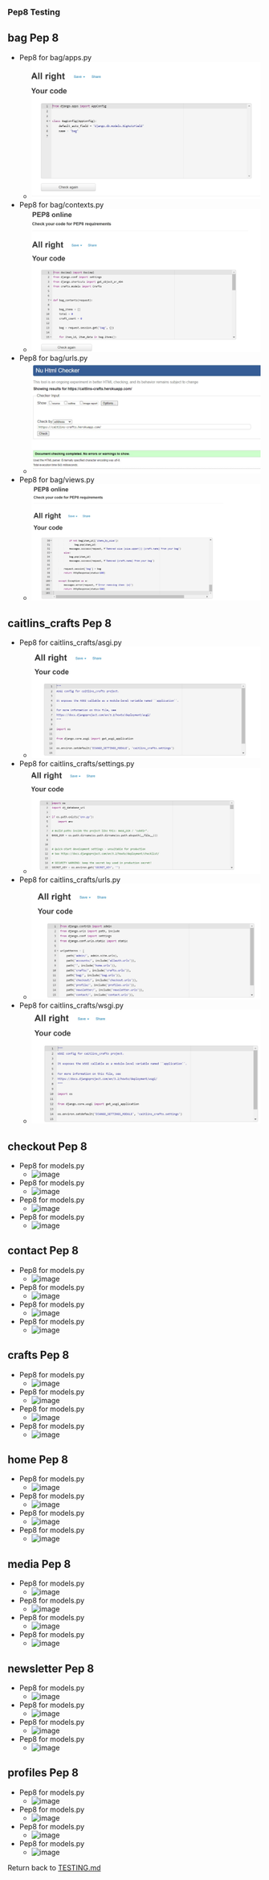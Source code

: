 
### Pep8 Testing

## bag Pep 8
-  Pep8 for bag/apps.py
     - ![image](testing/bag_apps.py.jpg)
-  Pep8 for bag/contexts.py
     - ![image](testing/bag_contexts.py.jpg)
-  Pep8 for bag/urls.py
     - ![image](testing/bag_urls.py.jpg)
-  Pep8 for bag/views.py
     - ![image](testing/bag_views.py.jpg)

## caitlins_crafts Pep 8
-  Pep8 for caitlins_crafts/asgi.py
     - ![image](testing/caitlins_crafts_asgi.py.jpg)
-  Pep8 for caitlins_crafts/settings.py
     - ![image](testing/caitlins_crafts_settings.py.jpg)
-  Pep8 for caitlins_crafts/urls.py
     - ![image](testing/caitlins_crafts_urls.py.jpg)
-  Pep8 for caitlins_crafts/wsgi.py
     - ![image](testing/caitlins_crafts_wsgi.py.jpg)

## checkout Pep 8
-  Pep8 for models.py
     - ![image](testing/models.py.jpg)
-  Pep8 for models.py
     - ![image](testing/models.py.jpg)
-  Pep8 for models.py
     - ![image](testing/models.py.jpg)
-  Pep8 for models.py
     - ![image](testing/models.py.jpg)

## contact Pep 8
-  Pep8 for models.py
     - ![image](testing/models.py.jpg)
-  Pep8 for models.py
     - ![image](testing/models.py.jpg)
-  Pep8 for models.py
     - ![image](testing/models.py.jpg)
-  Pep8 for models.py
     - ![image](testing/models.py.jpg)

## crafts Pep 8
-  Pep8 for models.py
     - ![image](testing/models.py.jpg)
-  Pep8 for models.py
     - ![image](testing/models.py.jpg)
-  Pep8 for models.py
     - ![image](testing/models.py.jpg)
-  Pep8 for models.py
     - ![image](testing/models.py.jpg)

## home Pep 8
-  Pep8 for models.py
     - ![image](testing/models.py.jpg)
-  Pep8 for models.py
     - ![image](testing/models.py.jpg)
-  Pep8 for models.py
     - ![image](testing/models.py.jpg)
-  Pep8 for models.py
     - ![image](testing/models.py.jpg)

## media Pep 8
-  Pep8 for models.py
     - ![image](testing/models.py.jpg)
-  Pep8 for models.py
     - ![image](testing/models.py.jpg)
-  Pep8 for models.py
     - ![image](testing/models.py.jpg)
-  Pep8 for models.py
     - ![image](testing/models.py.jpg)

## newsletter Pep 8
-  Pep8 for models.py
     - ![image](testing/models.py.jpg)
-  Pep8 for models.py
     - ![image](testing/models.py.jpg)
-  Pep8 for models.py
     - ![image](testing/models.py.jpg)
-  Pep8 for models.py
     - ![image](testing/models.py.jpg)

## profiles Pep 8
-  Pep8 for models.py
     - ![image](testing/models.py.jpg)
-  Pep8 for models.py
     - ![image](testing/models.py.jpg)
-  Pep8 for models.py
     - ![image](testing/models.py.jpg)
-  Pep8 for models.py
     - ![image](testing/models.py.jpg)


Return back to [TESTING.md](TESTING.md)
